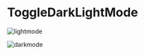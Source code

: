 # ToggleDarkLightMode

![lightmode](https://user-images.githubusercontent.com/92419630/185853816-4fe1de97-2307-4498-9a19-0370ce5fe057.png)

![darkmode](https://user-images.githubusercontent.com/92419630/185853825-b962aee4-f619-48d4-a1aa-77389bdf1390.png)
